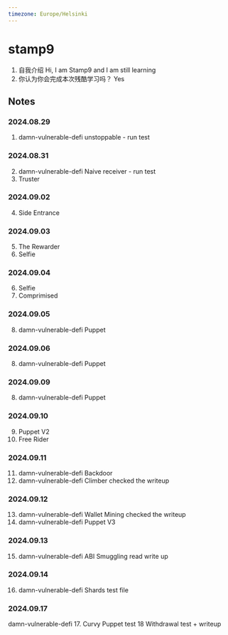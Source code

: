 ```yaml
---
timezone: Europe/Helsinki
---
```



# stamp9

1. 自我介绍 Hi, I am Stamp9 and I am still learning
2. 你认为你会完成本次残酷学习吗？ Yes

## Notes

<!-- Content_START -->

### 2024.08.29
1. damn-vulnerable-defi unstoppable - run test

### 2024.08.31
2. damn-vulnerable-defi Naive receiver - run test
3. Truster

### 2024.09.02
4. Side Entrance

### 2024.09.03
5. The Rewarder
6. Selfie

### 2024.09.04
6. Selfie
7. Comprimised

### 2024.09.05
8. damn-vulnerable-defi Puppet

### 2024.09.06
8. damn-vulnerable-defi Puppet

### 2024.09.09
8. damn-vulnerable-defi Puppet

### 2024.09.10
9. Puppet V2
10. Free Rider

### 2024.09.11
11. damn-vulnerable-defi Backdoor
12. damn-vulnerable-defi Climber checked the writeup

### 2024.09.12
13. damn-vulnerable-defi Wallet Mining checked the writeup
14.	damn-vulnerable-defi Puppet V3

### 2024.09.13
15. damn-vulnerable-defi ABI Smuggling read write up

### 2024.09.14
16.	damn-vulnerable-defi Shards test file

### 2024.09.17
damn-vulnerable-defi
17.	Curvy Puppet test
18	Withdrawal test + writeup


<!-- Content_END -->
